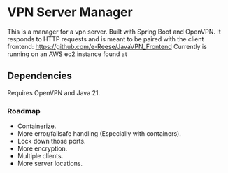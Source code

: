 # VPN Server Manager
This is a manager for a vpn server. Built with Spring Boot and OpenVPN. 
It responds to HTTP requests and is meant to be paired with the client frontend: https://github.com/e-Reese/JavaVPN_Frontend
Currently is running on an AWS ec2 instance found at 

## Dependencies
Requires OpenVPN and Java 21.


### Roadmap
- Containerize.
- More error/failsafe handling (Especially with containers).
- Lock down those ports. 
- More encryption.
- Multiple clients.
- More server locations.
  
